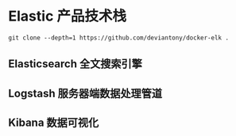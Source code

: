 # Elastic 产品技术栈

```shell
git clone --depth=1 https://github.com/deviantony/docker-elk .
```

## Elasticsearch 全文搜索引擎

## Logstash 服务器端数据处理管道

## Kibana 数据可视化

